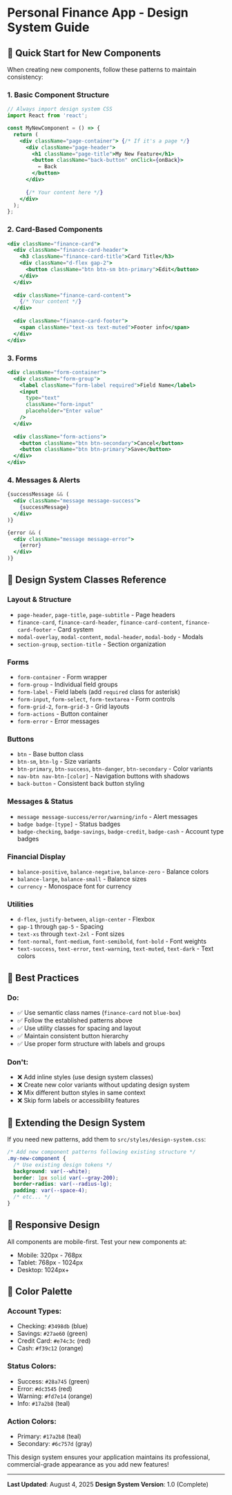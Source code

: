 # Personal Finance App - Design System Guide

## 🎯 Quick Start for New Components

When creating new components, follow these patterns to maintain consistency:

### **1. Basic Component Structure**
```jsx
// Always import design system CSS
import React from 'react';

const MyNewComponent = () => {
  return (
    <div className="page-container"> {/* If it's a page */}
      <div className="page-header">
        <h1 className="page-title">My New Feature</h1>
        <button className="back-button" onClick={onBack}>
          ← Back
        </button>
      </div>
      
      {/* Your content here */}
    </div>
  );
};
```

### **2. Card-Based Components**
```jsx
<div className="finance-card">
  <div className="finance-card-header">
    <h3 className="finance-card-title">Card Title</h3>
    <div className="d-flex gap-2">
      <button className="btn btn-sm btn-primary">Edit</button>
    </div>
  </div>
  
  <div className="finance-card-content">
    {/* Your content */}
  </div>
  
  <div className="finance-card-footer">
    <span className="text-xs text-muted">Footer info</span>
  </div>
</div>
```

### **3. Forms**
```jsx
<div className="form-container">
  <div className="form-group">
    <label className="form-label required">Field Name</label>
    <input 
      type="text" 
      className="form-input" 
      placeholder="Enter value"
    />
  </div>
  
  <div className="form-actions">
    <button className="btn btn-secondary">Cancel</button>
    <button className="btn btn-primary">Save</button>
  </div>
</div>
```

### **4. Messages & Alerts**
```jsx
{successMessage && (
  <div className="message message-success">
    {successMessage}
  </div>
)}

{error && (
  <div className="message message-error">
    {error}
  </div>
)}
```

## 🎨 Design System Classes Reference

### **Layout & Structure**
- `page-header`, `page-title`, `page-subtitle` - Page headers
- `finance-card`, `finance-card-header`, `finance-card-content`, `finance-card-footer` - Card system
- `modal-overlay`, `modal-content`, `modal-header`, `modal-body` - Modals
- `section-group`, `section-title` - Section organization

### **Forms**
- `form-container` - Form wrapper
- `form-group` - Individual field groups
- `form-label` - Field labels (add `required` class for asterisk)
- `form-input`, `form-select`, `form-textarea` - Form controls
- `form-grid-2`, `form-grid-3` - Grid layouts
- `form-actions` - Button container
- `form-error` - Error messages

### **Buttons**
- `btn` - Base button class
- `btn-sm`, `btn-lg` - Size variants
- `btn-primary`, `btn-success`, `btn-danger`, `btn-secondary` - Color variants
- `nav-btn nav-btn-[color]` - Navigation buttons with shadows
- `back-button` - Consistent back button styling

### **Messages & Status**
- `message message-success/error/warning/info` - Alert messages
- `badge badge-[type]` - Status badges
- `badge-checking`, `badge-savings`, `badge-credit`, `badge-cash` - Account type badges

### **Financial Display**
- `balance-positive`, `balance-negative`, `balance-zero` - Balance colors
- `balance-large`, `balance-small` - Balance sizes
- `currency` - Monospace font for currency

### **Utilities**
- `d-flex`, `justify-between`, `align-center` - Flexbox
- `gap-1` through `gap-5` - Spacing
- `text-xs` through `text-2xl` - Font sizes
- `font-normal`, `font-medium`, `font-semibold`, `font-bold` - Font weights
- `text-success`, `text-error`, `text-warning`, `text-muted`, `text-dark` - Text colors

## 🎯 Best Practices

### **Do:**
- ✅ Use semantic class names (`finance-card` not `blue-box`)
- ✅ Follow the established patterns above
- ✅ Use utility classes for spacing and layout
- ✅ Maintain consistent button hierarchy
- ✅ Use proper form structure with labels and groups

### **Don't:**
- ❌ Add inline styles (use design system classes)
- ❌ Create new color variants without updating design system
- ❌ Mix different button styles in same context
- ❌ Skip form labels or accessibility features

## 🔧 Extending the Design System

If you need new patterns, add them to `src/styles/design-system.css`:

```css
/* Add new component patterns following existing structure */
.my-new-component {
  /* Use existing design tokens */
  background: var(--white);
  border: 1px solid var(--gray-200);
  border-radius: var(--radius-lg);
  padding: var(--space-4);
  /* etc... */
}
```

## 📱 Responsive Design

All components are mobile-first. Test your new components at:
- Mobile: 320px - 768px
- Tablet: 768px - 1024px  
- Desktop: 1024px+

## 🎨 Color Palette

### **Account Types:**
- Checking: `#3498db` (blue)
- Savings: `#27ae60` (green)
- Credit Card: `#e74c3c` (red)
- Cash: `#f39c12` (orange)

### **Status Colors:**
- Success: `#28a745` (green)
- Error: `#dc3545` (red)
- Warning: `#fd7e14` (orange)
- Info: `#17a2b8` (teal)

### **Action Colors:**
- Primary: `#17a2b8` (teal)
- Secondary: `#6c757d` (gray)

This design system ensures your application maintains its professional, commercial-grade appearance as you add new features!

---

**Last Updated**: August 4, 2025
**Design System Version**: 1.0 (Complete)